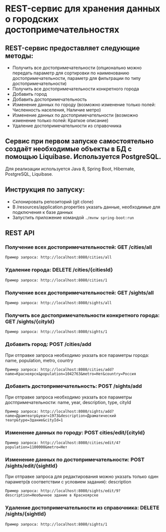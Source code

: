 

# REST-сервис для хранения данных о городских достопримечательностях

## REST-сервис предоставляет следующие методы:

* Получить все достопримечательности (опционально можно передать параметр для сортировки по наименованию достопримечательности, параметр для фильтрации по типу достопримечательности)
* Получить все достопримечательности конкретного города
* Добавить город
* Добавить достопримечательность
* Изменение данных по городу (возможно изменение только полей: Численность населения, Наличие метро)
* Изменение данных по достопримечательности (возможно изменение только полей: Краткое описание)
* Удаление достопримечательности из справочника

## Сервис при первом запуске самостоятельно создаёт необходимые объекты в БД с помощью Liquibase. Используется PostgreSQL.

Для реализации используется Java 8, Spring Boot, Hibernate, PostgreSQL, Liquibase.

## Инструкция по запуску:

* Склонировать репозиторий (git clone)
* В /resources/application.properties указать данные, необходимые для подключения к базе данных
* Запустить приложение командой `./mvnw spring-boot:run`

## REST API

### Получение всех достопримечательностей: GET /cities/all

`Пример запроса: http://localhost:8080/cities/all`


### Удаление города: DELETE /cities/{citiesId}

`Пример запроса: http://localhost:8080/cities/1`


### Получение всех достопримечательностей: GET /sights/all

`Пример запроса: http://localhost:8080/sights/all`


### Получить все достопримечательности конкретного города: GET /sights/{cityId}

`Пример запроса: http://localhost:8080/sights/1`


### Добавить город: POST /cities/add

При отправке запроса необходимо указать все параметры города: name, population, metro, country

`Пример запроса: http://localhost:8080/cities/add?name=Красноярск&population=1042763&metro=Нет&country=Россия`


### Добавить достопримечательность: POST /sights/add

При отправке запроса необходимо указать все параметры достпримечательности: name, year, description, type, cityId

`Пример запроса: http://localhost:8080/sights/add?name=Драмтеатр&year=1973&description=Драматический театр&type=Здание&cityId=1`


### Изменение данных по городу: POST cities/edit/{cityId}

`Пример запроса: http://localhost:8080/cities/edit/4?population=1100000&metro=Нет`


### Изменение данных по достопримечательности: POST /sights/edit/{sightId}

При отправке запроса для редактирования можно указать только один параметр(в соответствии с условием задания): description

`Пример запроса: http://localhost:8080/sights/edit/9?description=Необычное здание в Красноярске`


### Удаление достопримечательности из справочника: DELETE /sights/{sightId}

`Пример запроса: http://localhost:8080/sights/1`

